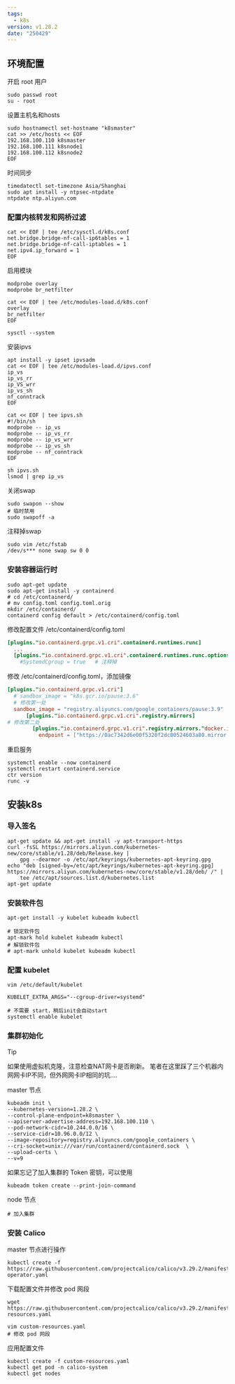 ```yaml
---
tags:
  - k8s
version: v1.28.2
date: "250429"
---
```


## 环境配置

开启 root 用户

```shell
sudo passwd root
su - root
```

设置主机名和hosts

```shell
sudo hostnamectl set-hostname "k8smaster"
cat >> /etc/hosts << EOF
192.168.100.110 k8smaster
192.168.100.111 k8snode1
192.168.100.112 k8snode2
EOF
```

时间同步
```shell
timedatectl set-timezone Asia/Shanghai
sudo apt install -y ntpsec-ntpdate
ntpdate ntp.aliyun.com
```
### 配置内核转发和网桥过滤

```shell
cat << EOF | tee /etc/sysctl.d/k8s.conf
net.bridge.bridge-nf-call-ip6tables = 1
net.bridge.bridge-nf-call-iptables = 1
net.ipv4.ip_forward = 1
EOF
```

启用模块

```shell
modprobe overlay
modprobe br_netfilter

cat << EOF | tee /etc/modules-load.d/k8s.conf
overlay
br_netfilter
EOF

sysctl --system
```

安装ipvs

```shell
apt install -y ipset ipvsadm
cat << EOF | tee /etc/modules-load.d/ipvs.conf
ip_vs
ip_vs_rr
ip_VS_wrr
ip_vs_sh
nf_conntrack
EOF
```

```shell
cat << EOF | tee ipvs.sh
#!/bin/sh
modprobe -- ip_vs
modprobe -- ip_vs_rr
modprobe -- ip_vs_wrr
modprobe -- ip_vs_sh
modprobe -- nf_conntrack
EOF

sh ipvs.sh
lsmod | grep ip_vs
```

关闭swap

```shell
sudo swapon --show
# 临时禁用
sudo swapoff -a
```

 注释掉swap
```shell
sudo vim /etc/fstab
/dev/s*** none swap sw 0 0
```

### 安装容器运行时

```shell
sudo apt-get update
sudo apt-get install -y containerd
# cd /etc/containerd/
# mv config.toml config.toml.orig
mkdir /etc/containerd/
containerd config default > /etc/containerd/config.toml
```

修改配置文件 /etc/containerd/config.toml
```toml
[plugins."io.containerd.grpc.v1.cri".containerd.runtimes.runc]
  ...
  [plugins."io.containerd.grpc.v1.cri".containerd.runtimes.runc.options]
    #SystemdCgroup = true	# 注释掉
```

修改 /etc/containerd/config.toml，添加镜像
```toml
[plugins."io.containerd.grpc.v1.cri"]
  # sandbox_image = "k8s.gcr.io/pause:3.6"
  # 修改第一处
  sandbox_image = "registry.aliyuncs.com/google_containers/pause:3.9"
      [plugins."io.containerd.grpc.v1.cri".registry.mirrors]
# 修改第二处
		[plugins."io.containerd.grpc.v1.cri".registry.mirrors."docker.io"]
          endpoint = ["https://0ac7342d6e00f5320f2dc00524603a80.mirror.swr.myhuaweicloud.com"]
```


重启服务
```shell
systemctl enable --now containerd
systemctl restart containerd.service
ctr version
runc -v
```

## 安装k8s

### 导入签名

```shell
apt-get update && apt-get install -y apt-transport-https
curl -fsSL https://mirrors.aliyun.com/kubernetes-new/core/stable/v1.28/deb/Release.key |
    gpg --dearmor -o /etc/apt/keyrings/kubernetes-apt-keyring.gpg
echo "deb [signed-by=/etc/apt/keyrings/kubernetes-apt-keyring.gpg] https://mirrors.aliyun.com/kubernetes-new/core/stable/v1.28/deb/ /" |
    tee /etc/apt/sources.list.d/kubernetes.list
apt-get update

```

### 安装软件包

```shell
apt-get install -y kubelet kubeadm kubectl

# 锁定软件包
apt-mark hold kubelet kubeadm kubectl
# 解锁软件包
# apt-mark unhold kubelet kubeadm kubectl
```

### 配置 kubelet

```shell
vim /etc/default/kubelet

KUBELET_EXTRA_ARGS="--cgroup-driver=systemd"
```

```shell
# 不需要 start，稍后init会自动start
systemctl enable kubelet
```

### 集群初始化

> [!tip]
> 如果使用虚拟机克隆，注意检查NAT网卡是否刷新。
> 笔者在这里踩了三个机器内网网卡IP不同，但外网网卡IP相同的坑....


master 节点

```shell
kubeadm init \
--kubernetes-version=1.28.2 \
--control-plane-endpoint=k8smaster \
--apiserver-advertise-address=192.168.100.110 \
--pod-network-cidr=10.244.0.0/16 \
--service-cidr=10.96.0.0/12 \
--image-repository=registry.aliyuncs.com/google_containers \
--cri-socket=unix:///var/run/containerd/containerd.sock  \
--upload-certs \
--v=9
```

如果忘记了加入集群的 Token 密钥，可以使用

```shell
kubeadm token create --print-join-command
```

node 节点

```shell
# 加入集群
```

### 安装 Calico

master 节点进行操作

```shell
kubectl create -f https://raw.githubusercontent.com/projectcalico/calico/v3.29.2/manifests/tigera-operator.yaml
```

下载配置文件并修改 pod 网段

```shell
wget  https://raw.githubusercontent.com/projectcalico/calico/v3.29.2/manifests/custom-resources.yaml

vim custom-resources.yaml
# 修改 pod 网段
```

应用配置文件

```shell
kubectl create -f custom-resources.yaml
kubectl get pod -n calico-system
kubectl get nodes
```